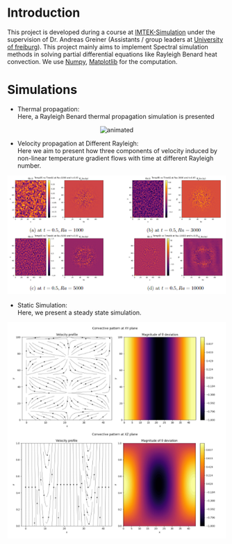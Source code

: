 # Introduction
This project is developed during a course at [IMTEK-Simulation](https://www.imtek.de/laboratories/simulation) under the supervision of Dr. Andreas Greiner (Assistants / group leaders at [University of freiburg](https://uni-freiburg.de/)). This project mainly aims to implement Spectral simulation methods in solving partial differential equations like Rayleigh Benard heat convection. We use [Numpy](https://numpy.org/), [Matplotlib](https://matplotlib.org/) for the computation.

# Simulations
* Thermal propagation:<br/>
Here, a Rayleigh Benard  thermal propagation simulation is presented <br/>
<p align="center">
  <img src="/plots/temp_ani.gif" alt="animated" width="300"/>     
</p>

* Velocity propagation at Different Rayleigh:<br/>
Here we aim to present how three components of velocity induced by non-linear temperature gradient flows with time at different Rayleigh number.<br/>
<p align="center">
  <img src="/plots/diff_ray.PNG" width="600"/>
</p>

* Static Simulation:<br/>
Here, we present a steady state simulation.<br/>
<p align="center">
  <img src="/plots/static.PNG" width="600"/>
</p> 

